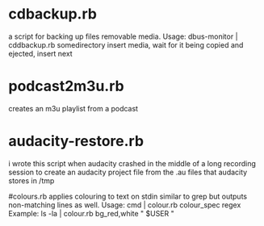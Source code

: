# cdbackup.rb
a script for backing up files removable media.
Usage: dbus-monitor | cddbackup.rb somedirectory
insert media, wait for it being copied and ejected, insert next

# podcast2m3u.rb
creates an m3u playlist from a podcast

# audacity-restore.rb
i wrote this script when audacity crashed in the middle of a long
recording session to create an audacity project file from the .au
files that audacity stores in /tmp

#colours.rb
applies colouring to text on stdin similar to grep but outputs
non-matching lines as well.
Usage: cmd | colour.rb colour_spec regex
Example: ls -la | colour.rb bg_red,white " $USER "
